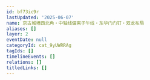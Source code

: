 ```yaml
---
id: bf73ic9r
lastUpdated: '2025-06-07'
name: 京古城墙西北角・中轴线偏离子午线・东华门门钉・双龙布局
aliases: []
layer: 2
eventDate: null
categoryId: cat_9yUWRRAg
tagIds: []
timelineEvents: []
relations: []
titledLinks: []
---
```


